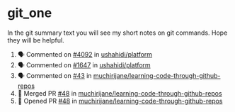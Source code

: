 # git_one
In the git summary text you will see my short notes on git commands. Hope they will be helpful.

<!--START_SECTION:activity-->
1. 🗣 Commented on [#4092](https://github.com/ushahidi/platform/issues/4092) in [ushahidi/platform](https://github.com/ushahidi/platform)
2. 🗣 Commented on [#1647](https://github.com/ushahidi/platform/issues/1647) in [ushahidi/platform](https://github.com/ushahidi/platform)
3. 🗣 Commented on [#43](https://github.com/muchirijane/learning-code-through-github-repos/issues/43) in [muchirijane/learning-code-through-github-repos](https://github.com/muchirijane/learning-code-through-github-repos)
4. 🎉 Merged PR [#48](https://github.com/muchirijane/learning-code-through-github-repos/pull/48) in [muchirijane/learning-code-through-github-repos](https://github.com/muchirijane/learning-code-through-github-repos)
5. 💪 Opened PR [#48](https://github.com/muchirijane/learning-code-through-github-repos/pull/48) in [muchirijane/learning-code-through-github-repos](https://github.com/muchirijane/learning-code-through-github-repos)
<!--END_SECTION:activity-->
